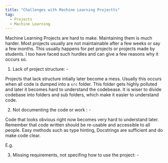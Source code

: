 ```yaml
---
title: "Challenges with Machine Learning Projectts"
tag:
  - Projects
  - Machine Learning
---
```



Machine Learning Projects are hard to make. Maintaining them is much harder.
Most projects usually are not maintainable after a few weeks or say a few months.
This usually happens for pet projects or projects made by students. I too have faced such hurdles and can give a few reasons why it occurs so.

1. Lack of project structure: -

Projects that lack structure intially later become a mess. Usually this occurs when all code is dumped into a `src` folder.
This folder gets highly polluted and later it becomes hard to understand the codebease.
It is wiser to divide codebase into folders and sub folders, which make it easier to understand code.

2. Not documenting the code or work : -

Code that looks obvious right now becomes very hard to understand later.
Remember that code written should be re-usable and accessible to all people.
Easy methods such as type hinting, Docstrings are sufficient and do make code clear.

E.g.

3. Missing requirements, not specifing how to use the project: - 

